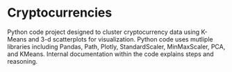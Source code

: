 # Cryptocurrencies

Python code project designed to cluster cryptocurrency data using K-Means and 3-d scatterplots for visualization.  Python code uses mutliple libraries including Pandas, Path, Plotly, StandardScaler, MinMaxScaler, PCA, and KMeans.  Internal documentation within the code explains steps and reasoning.  
 
